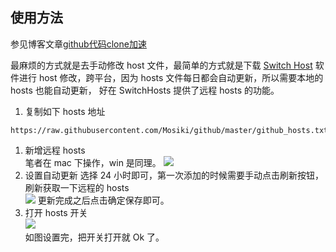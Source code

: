 ## 使用方法

参见博客文章[github代码clone加速](http://nullpointer.pw/github%E4%BB%A3%E7%A0%81clone%E5%8A%A0%E9%80%9F.html)

最麻烦的方式就是去手动修改 host 文件，最简单的方式就是下载 [Switch Host](https://oldj.github.io/SwitchHosts/) 软件进行 host 修改，跨平台，因为 hosts 文件每日都会自动更新，所以需要本地的 hosts 也能自动更新， 好在 SwitchHosts 提供了远程 hosts 的功能。

1. 复制如下 hosts 地址
  ```
  https://raw.githubusercontent.com/Mosiki/github/master/github_hosts.txt
  ```
1. 新增远程 hosts  
笔者在 mac 下操作，win 是同理。
![](http://img12345.5-project.com/blog/20190404212331.png)  
1. 设置自动更新
选择 24 小时即可，第一次添加的时候需要手动点击刷新按钮，刷新获取一下远程的 hosts  
![](http://img12345.5-project.com/blog/20190404212810.png)
更新完成之后点击确定保存即可。
1. 打开 hosts 开关  
![](http://img12345.5-project.com/blog/20181124164505.png)  
如图设置完，把开关打开就 Ok 了。
